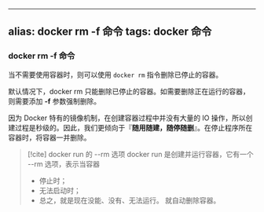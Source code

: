 
---
alias: docker rm -f 命令
tags: docker 命令
---

### docker rm -f 命令

当不需要使用容器时，则可以使用 `docker rm` 指令删除已停止的容器。

默认情况下，docker rm 只能删除已停止的容器。如需要删除正在运行的容器，则需要添加 **-f** 参数强制删除。

因为 Docker 特有的镜像机制，在创建容器过程中并没有大量的 IO 操作，所以创建过程是秒级的。因此，我们更倾向于『**随用随建，随停随删**』。在停止程序所在容器时，将容器一并删除。

> [!cite] docker run 的 --rm 选项
> docker run 是创建并运行容器，它有一个 --rm 选项，表示当容器
> - 停止时；
> - 无法启动时；
> - 总之，就是现在没能、没有、无法运行。
> 就自动删除容器。

